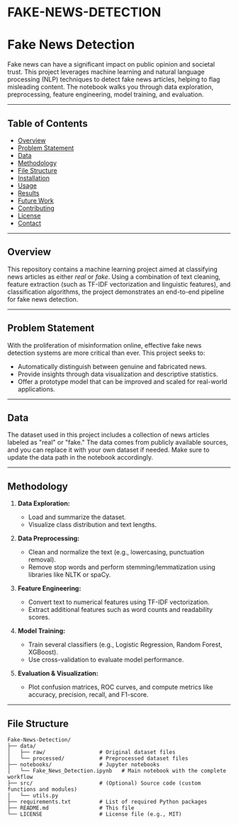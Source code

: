 # FAKE-NEWS-DETECTION
# Fake News Detection

Fake news can have a significant impact on public opinion and societal trust. This project leverages machine learning and natural language processing (NLP) techniques to detect fake news articles, helping to flag misleading content. The notebook walks you through data exploration, preprocessing, feature engineering, model training, and evaluation.

---

## Table of Contents

- [Overview](#overview)
- [Problem Statement](#problem-statement)
- [Data](#data)
- [Methodology](#methodology)
- [File Structure](#file-structure)
- [Installation](#installation)
- [Usage](#usage)
- [Results](#results)
- [Future Work](#future-work)
- [Contributing](#contributing)
- [License](#license)
- [Contact](#contact)

---

## Overview

This repository contains a machine learning project aimed at classifying news articles as either *real* or *fake*. Using a combination of text cleaning, feature extraction (such as TF-IDF vectorization and linguistic features), and classification algorithms, the project demonstrates an end-to-end pipeline for fake news detection.

---

## Problem Statement

With the proliferation of misinformation online, effective fake news detection systems are more critical than ever. This project seeks to:
- Automatically distinguish between genuine and fabricated news.
- Provide insights through data visualization and descriptive statistics.
- Offer a prototype model that can be improved and scaled for real-world applications.

---

## Data

The dataset used in this project includes a collection of news articles labeled as "real" or "fake." The data comes from publicly available sources, and you can replace it with your own dataset if needed. Make sure to update the data path in the notebook accordingly.

---

## Methodology

1. **Data Exploration:**  
   - Load and summarize the dataset.
   - Visualize class distribution and text lengths.

2. **Data Preprocessing:**  
   - Clean and normalize the text (e.g., lowercasing, punctuation removal).
   - Remove stop words and perform stemming/lemmatization using libraries like NLTK or spaCy.

3. **Feature Engineering:**  
   - Convert text to numerical features using TF-IDF vectorization.
   - Extract additional features such as word counts and readability scores.

4. **Model Training:**  
   - Train several classifiers (e.g., Logistic Regression, Random Forest, XGBoost).
   - Use cross-validation to evaluate model performance.

5. **Evaluation & Visualization:**  
   - Plot confusion matrices, ROC curves, and compute metrics like accuracy, precision, recall, and F1-score.

---

## File Structure

```plaintext
Fake-News-Detection/
├── data/                    
│   ├── raw/                 # Original dataset files
│   └── processed/           # Preprocessed dataset files
├── notebooks/               # Jupyter notebooks
│   └── Fake_News_Detection.ipynb   # Main notebook with the complete workflow
├── src/                     # (Optional) Source code (custom functions and modules)
│   └── utils.py             
├── requirements.txt         # List of required Python packages
├── README.md                # This file
└── LICENSE                  # License file (e.g., MIT)
